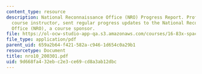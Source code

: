 ```yaml
---
content_type: resource
description: National Reconnaissance Office (NRO) Progress Report. Prof. Miller, a
  course instructor, sent regular progress updates to the National Reconnaissance
  Office (NRO), a course sponsor.
file: https://ol-ocw-studio-app-qa.s3.amazonaws.com/courses/16-83x-space-systems-engineering-spring-2002-spring-2003/9d668fa432ebc2e3ce69cd8a3ab12dbc_nro10_200301.pdf
file_type: application/pdf
parent_uid: 659a2b64-f421-582a-c946-1d654c0a29b1
resourcetype: Document
title: nro10_200301.pdf
uid: 9d668fa4-32eb-c2e3-ce69-cd8a3ab12dbc
---
```

